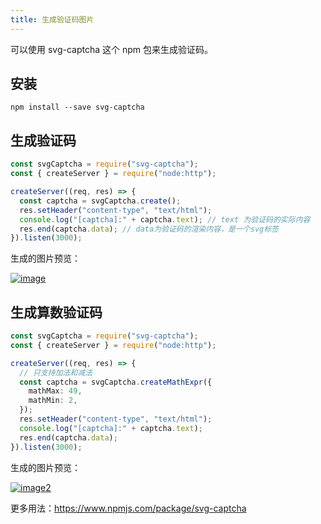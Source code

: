 ```yaml
---
title: 生成验证码图片
---
```


可以使用 svg-captcha 这个 npm 包来生成验证码。

## 安装

```shell
npm install --save svg-captcha
```

## 生成验证码

```ts
const svgCaptcha = require("svg-captcha");
const { createServer } = require("node:http");

createServer((req, res) => {
  const captcha = svgCaptcha.create();
  res.setHeader("content-type", "text/html");
  console.log("[captcha]:" + captcha.text); // text 为验证码的实际内容
  res.end(captcha.data); // data为验证码的渲染内容，是一个svg标签
}).listen(3000);
```

生成的图片预览：

[![image](https://github.com/produck/svg-captcha/raw/eb2e1dd4f8f93e902d41c6256382b3dffa171ece/media/example.png)](https://github.com/produck/svg-captcha/blob/eb2e1dd4f8f93e902d41c6256382b3dffa171ece/media/example.png)

## 生成算数验证码

```ts
const svgCaptcha = require("svg-captcha");
const { createServer } = require("node:http");

createServer((req, res) => {
  // 只支持加法和减法
  const captcha = svgCaptcha.createMathExpr({
    mathMax: 49,
    mathMin: 2,
  });
  res.setHeader("content-type", "text/html");
  console.log("[captcha]:" + captcha.text);
  res.end(captcha.data);
}).listen(3000);
```

生成的图片预览：

[![image2](https://github.com/produck/svg-captcha/raw/eb2e1dd4f8f93e902d41c6256382b3dffa171ece/media/example-2.png)](https://github.com/produck/svg-captcha/blob/eb2e1dd4f8f93e902d41c6256382b3dffa171ece/media/example-2.png)

更多用法：https://www.npmjs.com/package/svg-captcha
